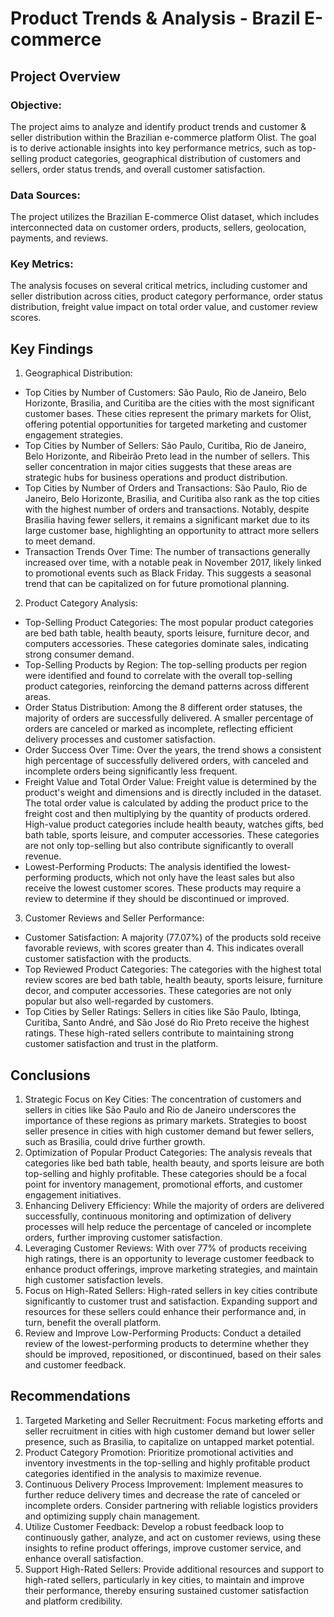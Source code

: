 # Product Trends & Analysis - Brazil E-commerce
## Project Overview

### Objective:
The project aims to analyze and identify product trends and customer & seller distribution within the Brazilian e-commerce platform Olist. The goal is to derive actionable insights into key performance metrics, such as top-selling product categories, geographical distribution of customers and sellers, order status trends, and overall customer satisfaction.

### Data Sources:
The project utilizes the Brazilian E-commerce Olist dataset, which includes interconnected data on customer orders, products, sellers, geolocation, payments, and reviews.

### Key Metrics:
The analysis focuses on several critical metrics, including customer and seller distribution across cities, product category performance, order status distribution, freight value impact on total order value, and customer review scores.

## Key Findings

1. Geographical Distribution:
* Top Cities by Number of Customers: São Paulo, Rio de Janeiro, Belo Horizonte, Brasilia, and Curitiba are the cities with the most significant customer bases. These cities represent the primary markets for Olist, offering potential opportunities for targeted marketing and customer engagement strategies.
* Top Cities by Number of Sellers: São Paulo, Curitiba, Rio de Janeiro, Belo Horizonte, and Ribeirão Preto lead in the number of sellers. This seller concentration in major cities suggests that these areas are strategic hubs for business operations and product distribution.
* Top Cities by Number of Orders and Transactions: São Paulo, Rio de Janeiro, Belo Horizonte, Brasilia, and Curitiba also rank as the top cities with the highest number of orders and transactions. Notably, despite Brasilia having fewer sellers, it remains a significant market due to its large customer base, highlighting an opportunity to attract more sellers to meet demand.
* Transaction Trends Over Time: The number of transactions generally increased over time, with a notable peak in November 2017, likely linked to promotional events such as Black Friday. This suggests a seasonal trend that can be capitalized on for future promotional planning.

2. Product Category Analysis:
* Top-Selling Product Categories: The most popular product categories are bed bath table, health beauty, sports leisure, furniture decor, and computers accessories. These categories dominate sales, indicating strong consumer demand.
* Top-Selling Products by Region: The top-selling products per region were identified and found to correlate with the overall top-selling product categories, reinforcing the demand patterns across different areas.
* Order Status Distribution: Among the 8 different order statuses, the majority of orders are successfully delivered. A smaller percentage of orders are canceled or marked as incomplete, reflecting efficient delivery processes and customer satisfaction.
* Order Success Over Time: Over the years, the trend shows a consistent high percentage of successfully delivered orders, with canceled and incomplete orders being significantly less frequent.
* Freight Value and Total Order Value: Freight value is determined by the product's weight and dimensions and is directly included in the dataset. The total order value is calculated by adding the product price to the freight cost and then multiplying by the quantity of products ordered. High-value product categories include health beauty, watches gifts, bed bath table, sports leisure, and computer accessories. These categories are not only top-selling but also contribute significantly to overall revenue.
* Lowest-Performing Products: The analysis identified the lowest-performing products, which not only have the least sales but also receive the lowest customer scores. These products may require a review to determine if they should be discontinued or improved.

3. Customer Reviews and Seller Performance:
* Customer Satisfaction: A majority (77.07%) of the products sold receive favorable reviews, with scores greater than 4. This indicates overall customer satisfaction with the products.
* Top Reviewed Product Categories: The categories with the highest total review scores are bed bath table, health beauty, sports leisure, furniture decor, and computer accessories. These categories are not only popular but also well-regarded by customers.
* Top Cities by Seller Ratings: Sellers in cities like São Paulo, Ibtinga, Curitiba, Santo André, and São José do Rio Preto receive the highest ratings. These high-rated sellers contribute to maintaining strong customer satisfaction and trust in the platform.

## Conclusions
1. Strategic Focus on Key Cities:
The concentration of customers and sellers in cities like São Paulo and Rio de Janeiro underscores the importance of these regions as primary markets. Strategies to boost seller presence in cities with high customer demand but fewer sellers, such as Brasilia, could drive further growth.
2. Optimization of Popular Product Categories:
The analysis reveals that categories like bed bath table, health beauty, and sports leisure are both top-selling and highly profitable. These categories should be a focal point for inventory management, promotional efforts, and customer engagement initiatives.
3. Enhancing Delivery Efficiency:
While the majority of orders are delivered successfully, continuous monitoring and optimization of delivery processes will help reduce the percentage of canceled or incomplete orders, further improving customer satisfaction.
4. Leveraging Customer Reviews:
With over 77% of products receiving high ratings, there is an opportunity to leverage customer feedback to enhance product offerings, improve marketing strategies, and maintain high customer satisfaction levels.
5. Focus on High-Rated Sellers:
High-rated sellers in key cities contribute significantly to customer trust and satisfaction. Expanding support and resources for these sellers could enhance their performance and, in turn, benefit the overall platform.
6. Review and Improve Low-Performing Products:
Conduct a detailed review of the lowest-performing products to determine whether they should be improved, repositioned, or discontinued, based on their sales and customer feedback.

## Recommendations

1. Targeted Marketing and Seller Recruitment:
Focus marketing efforts and seller recruitment in cities with high customer demand but lower seller presence, such as Brasilia, to capitalize on untapped market potential.
2. Product Category Promotion:
Prioritize promotional activities and inventory investments in the top-selling and highly profitable product categories identified in the analysis to maximize revenue.
3. Continuous Delivery Process Improvement:
Implement measures to further reduce delivery times and decrease the rate of canceled or incomplete orders. Consider partnering with reliable logistics providers and optimizing supply chain management.
4. Utilize Customer Feedback:
Develop a robust feedback loop to continuously gather, analyze, and act on customer reviews, using these insights to refine product offerings, improve customer service, and enhance overall satisfaction.
5. Support High-Rated Sellers:
Provide additional resources and support to high-rated sellers, particularly in key cities, to maintain and improve their performance, thereby ensuring sustained customer satisfaction and platform credibility.
